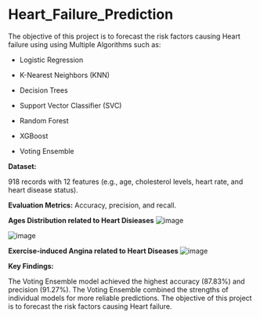 # Heart_Failure_Prediction
The objective of this project is to forecast the risk factors causing Heart failure using using Multiple Algorithms such as:

 - Logistic Regression
    
- K-Nearest Neighbors (KNN)
    
- Decision Trees
    
- Support Vector Classifier (SVC)
    
- Random Forest
- XGBoost
- Voting Ensemble

**Dataset:**
    
918 records with 12 features (e.g., age, cholesterol levels, heart rate, and heart disease status).

**Evaluation Metrics:** Accuracy, precision, and recall.

**Ages Distribution related to Heart Disieases**
![image](https://github.com/user-attachments/assets/cda7ef55-0a0b-4a68-b866-782d983312ca)

![image](https://github.com/user-attachments/assets/d90bb62c-193f-4412-99b0-ce558aaed870)

**Exercise-induced Angina related to Heart Diseases**
![image](https://github.com/user-attachments/assets/c364ad54-0b40-407b-8bd0-98fe4f81f19c)



**Key Findings:**

The Voting Ensemble model achieved the highest accuracy (87.83%) and precision (91.27%).
The Voting Ensemble combined the strengths of individual models for more reliable predictions. The objective of this project is to forecast the risk factors causing Heart failure.</p>
